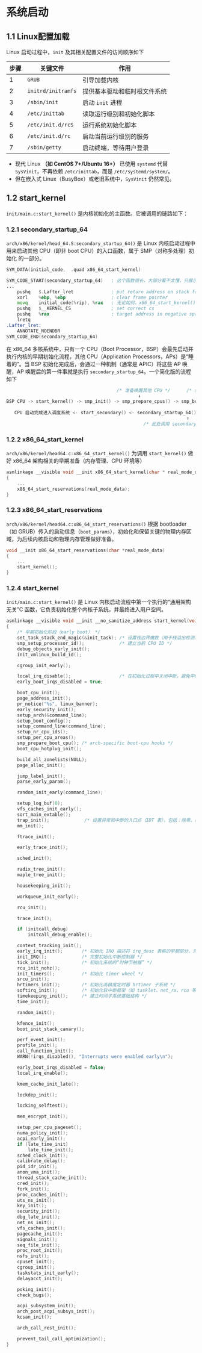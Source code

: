 # 系统启动

## 1.1 Linux配置加载

Linux 启动过程中，`init` 及其相关配置文件的访问顺序如下

| 步骤 | 关键文件           | 作用                         |
| ---- | ------------------ | ---------------------------- |
| 1    | `GRUB`             | 引导加载内核                 |
| 2    | `initrd/initramfs` | 提供基本驱动和临时根文件系统 |
| 3    | `/sbin/init`       | 启动 `init` 进程             |
| 4    | `/etc/inittab`     | 读取运行级别和初始化脚本     |
| 5    | `/etc/init.d/rcS`  | 运行系统初始化脚本           |
| 6    | `/etc/init.d/rc`   | 启动当前运行级别的服务       |
| 7    | `/sbin/getty`      | 启动终端，等待用户登录       |

- 现代 Linux **（如 CentOS 7+/Ubuntu 16+）** 已使用 `systemd` 代替 `SysVinit`，不再依赖 `/etc/inittab`，而是 `/etc/systemd/system/`。
- 但在嵌入式 Linux（BusyBox）或老旧系统中，`SysVinit` 仍然常见。

## 1.2 start_kernel

`init/main.c:start_kernel()` 是内核初始化的主函数。它被调用的链路如下：

### 1.2.1 secondary_startup_64

`arch/x86/kernel/head_64.S:secondary_startup_64()` 是 Linux 内核启动过程中用来启动其他 CPU（即非 boot CPU）的入口函数，属于 SMP（对称多处理）初始化 的一部分。

```asm
SYM_DATA(initial_code,  .quad x86_64_start_kernel)

SYM_CODE_START(secondary_startup_64)   ; 这个函数很长，大部分看不太懂，只展示与中断描述符相关的部分
...
    pushq   $.Lafter_lret              ; put return address on stack for unwinder
    xorl    %ebp, %ebp                 ; clear frame pointer
    movq    initial_code(%rip), %rax   ; 无论如何，x86_64_start_kernel() 会被调用到
    pushq   $__KERNEL_CS               ; set correct cs
    pushq   %rax                       ; target address in negative space
    lretq
.Lafter_lret:
    ANNOTATE_NOENDBR
SYM_CODE_END(secondary_startup_64)
```

在 x86_64 多核系统中，只有一个 CPU（Boot Processor，BSP）会最先启动并执行内核的早期初始化流程，其他 CPU（Application Processors，APs）是“睡着的”。当 BSP 初始化完成后，会通过一种机制（通常是 APIC）将这些 AP 唤醒，AP 唤醒后的第一件事就是执行 `secondary_startup_64`。一个简化版的流程如下

```c
                                         /* 准备唤醒其他 CPU */      /* start AP */
                                                 ↓                        ↓
BSP CPU -> start_kernel() -> smp_init() -> smp_prepare_cpus() -> smp_boot_secondary() ------
                                                                                           |
   CPU 启动完成进入调度系统 <- start_secondary() <- secondary_startup_64() <- <AP CPU 唤醒>  <-|
                                                                   ↑
                                                   /* 此处调用 secondary_startup_64*/
```

### 1.2.2 x86_64_start_kernel

`arch/x86/kernel/head64.c:x86_64_start_kernel()` 为调用 `start_kernel()` 做好 x86_64 架构相关的早期准备（内存管理、CPU 环境等）

```c
asmlinkage __visible void __init x86_64_start_kernel(char * real_mode_data)
{
    ...
    x86_64_start_reservations(real_mode_data);
}
```

### 1.2.3 x86_64_start_reservations

`arch/x86/kernel/head64.c:x86_64_start_reservations()` 根据 bootloader（如 GRUB）传入的启动信息（`boot_params`），初始化和保留关键的物理内存区域，为后续内核启动和物理内存管理做好准备。

```c
void __init x86_64_start_reservations(char *real_mode_data)
{
    ...
    start_kernel();
}
```

### 1.2.4 start_kernel

`init/main.c:start_kernel()` 是 Linux 内核启动流程中第一个执行的“通用架构无关”C 函数，它负责初始化整个内核子系统，并最终进入用户空间。

```c
asmlinkage __visible void __init __no_sanitize_address start_kernel(void)
{
    /* 早期初始化阶段（early boot） */
	set_task_stack_end_magic(&init_task); /* 设置栈边界魔数（用于栈溢出检测）*/
	smp_setup_processor_id();             /* 建立当前 CPU ID */
	debug_objects_early_init();
	init_vmlinux_build_id();

	cgroup_init_early();

	local_irq_disable();                  /* 在初始化过程中关闭中断，避免中断打断尚未完成的核心系统初始化 */
	early_boot_irqs_disabled = true;

	boot_cpu_init();
	page_address_init();
	pr_notice("%s", linux_banner);
	early_security_init();
	setup_arch(&command_line);
	setup_boot_config();
	setup_command_line(command_line);
	setup_nr_cpu_ids();
	setup_per_cpu_areas();
	smp_prepare_boot_cpu();	/* arch-specific boot-cpu hooks */
	boot_cpu_hotplug_init();

	build_all_zonelists(NULL);
	page_alloc_init();

	jump_label_init();
	parse_early_param();

	random_init_early(command_line);

	setup_log_buf(0);
	vfs_caches_init_early();
	sort_main_extable();
	trap_init();             /* 设置异常和中断的入口点（IDT 表），包括：除零、缺页、int 0x80 */
	mm_init();

	ftrace_init();

	early_trace_init();

	sched_init();

	radix_tree_init();
	maple_tree_init();

	housekeeping_init();

	workqueue_init_early();

	rcu_init();

	trace_init();

	if (initcall_debug)
		initcall_debug_enable();

	context_tracking_init();
	early_irq_init();       /* 初始化 IRQ 描述符 irq_desc 表格的早期部分，为后续 init_IRQ() 做准备。*/
	init_IRQ();             /* 完整初始化中断控制器 */
	tick_init();            /* 初始化系统的“时钟节拍器” */
	rcu_init_nohz();
	init_timers();          /* 初始化 timer wheel */
	srcu_init();
	hrtimers_init();        /* 初始化高精度定时器 hrtimer 子系统 */
	softirq_init();         /* 初始化软中断框架（如 tasklet、net_rx、rcu 等）*/
	timekeeping_init();     /* 建立时间子系统基础结构 */
	time_init();

	random_init();

	kfence_init();
	boot_init_stack_canary();

	perf_event_init();
	profile_init();
	call_function_init();
	WARN(!irqs_disabled(), "Interrupts were enabled early\n");

	early_boot_irqs_disabled = false;
	local_irq_enable();

	kmem_cache_init_late();

	lockdep_init();

	locking_selftest();

	mem_encrypt_init();

	setup_per_cpu_pageset();
	numa_policy_init();
	acpi_early_init();
	if (late_time_init)
		late_time_init();
	sched_clock_init();
	calibrate_delay();
	pid_idr_init();
	anon_vma_init();
	thread_stack_cache_init();
	cred_init();
	fork_init();
	proc_caches_init();
	uts_ns_init();
	key_init();
	security_init();
	dbg_late_init();
	net_ns_init();
	vfs_caches_init();
	pagecache_init();
	signals_init();
	seq_file_init();
	proc_root_init();
	nsfs_init();
	cpuset_init();
	cgroup_init();
	taskstats_init_early();
	delayacct_init();

	poking_init();
	check_bugs();

	acpi_subsystem_init();
	arch_post_acpi_subsys_init();
	kcsan_init();

	arch_call_rest_init();

	prevent_tail_call_optimization();
}
```

